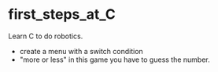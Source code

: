 # first_steps_at_C

Learn C to do robotics.

- create a menu with a switch condition
- "more or less" in this game you have to guess the number.
